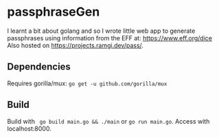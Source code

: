 # passphraseGen
I learnt a bit about golang and so I wrote little web app to generate passphrases using information from the EFF at: https://www.eff.org/dice
Also hosted on https://projects.ramgi.dev/pass/.
 
## Dependencies
Requires gorilla/mux: 
```go get -u github.com/gorilla/mux```
## Build

Build with ``` go build main.go && ./main``` or ```go run main.go```. Access with localhost:8000.
